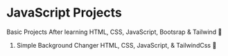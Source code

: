 # JavaScript Projects

 Basic Projects After learning HTML, CSS, JavaScript, Bootsrap & Tailwind 📝
 
 
1)  Simple Background Changer HTML, CSS, JavaScript, & TailwindCss 🎨
 
